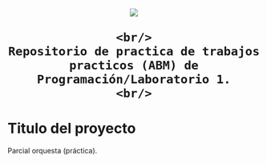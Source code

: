 <h1 align="center">
    <img src="https://avatars3.githubusercontent.com/u/22218496?s=400&v=4">
    
    <br/>
    Repositorio de practica de trabajos practicos (ABM) de Programación/Laboratorio 1.
    <br/>
</h1>

# Titulo del proyecto

Parcial orquesta (práctica).
